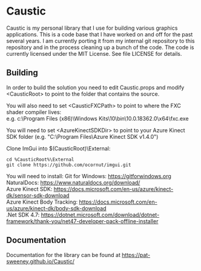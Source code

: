 # Caustic
Caustic is my personal library that I use for building various graphics applications. 
This is a code base that I have worked on and off for the past several 
years. I am currently porting it from my internal git repository to this 
repository and in the process cleaning up a bunch of the code. 
The code is currently licensed under the MIT License. See file LICENSE for details.

## Building
In order to build the solution you need to edit Caustic.props and modify \<CausticRoot> to point to the folder that contains the source.  
  
You will also need to set \<CausticFXCPath> to point to where the FXC shader compiler lives:  
                 e.g. c:\Program Files (x86)\Windows Kits\10\bin\10.0.18362.0\x64\fxc.exe  
  
You will need to set \<AzureKinectSDKDir> to point to your Azure Kinect SDK folder (e.g. "C:\Program Files\Azure Kinect SDK v1.4.0")  

Clone ImGui into $(CausticRoot)\External:
```
cd %CausticRoot%\External
git clone https://github.com/ocornut/imgui.git
```

You will need to install:
Git for Windows: https://gitforwindows.org
NaturalDocs: https://www.naturaldocs.org/download/  
Azure Kinect SDK: https://docs.microsoft.com/en-us/azure/kinect-dk/sensor-sdk-download  
Azure Kinect Body Tracking: https://docs.microsoft.com/en-us/azure/kinect-dk/body-sdk-download  
.Net SDK 4.7: https://dotnet.microsoft.com/download/dotnet-framework/thank-you/net47-developer-pack-offline-installer

## Documentation
Documentation for the library can be found at https://pat-sweeney.github.io/Caustic/
